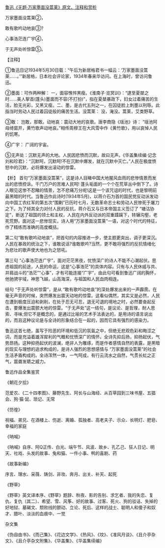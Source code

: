 [鲁迅《无题·万家墨面没蒿莱》原文、注释和赏析](https://www.vrrw.net/wx/9379.html)

万家墨面没蒿莱②，

敢有歌吟动地哀③?

心事浩茫连广宇④，

于无声处听惊雷⑤。

【注释】

①鲁迅日记1934年5月30日载：“午后为新居格君书一幅云：‘万家墨面没蒿莱……。’”新居格，日本社会评论家，1934年春来华访问。在上海时，曾访问鲁迅。

②墨面：可作两种解： 一，面容憔悴黑瘦。《淮南子·览冥训》：“逮至夏桀之时……美人挐首(蓬头)墨面而不容(不打扮)”，指在夏桀暴政下，妇女过着痛苦的生活，脸无光彩，又黑又瘦。二、墨，是古代五刑之一，在囚徒脸上刺墨以刑辱。此指当时劳动人民过着囚徒般的痛苦生活。没蒿莱： 没，淹没。蒿莱，艾类野草。

③敢： 岂敢，那敢。动地哀：震动大地的哀歌。唐李商隐《瑶池》诗： “瑶池阿母绮窗开，黄竹歌声动地哀。”相传周穆王在大风雪中作《黄竹歌》，用以哀悼人民的饥寒。

④广宇： 广阔的宇宙。

⑤无声处：沉默无声的大地。人民因悲愤而沉默，故曰无声。《华盖集续编·记念刘和珍君》：“沉默呵，沉默呵!不在沉默中爆发，就在沉默中灭亡。”人民在极度愤怒中的沉默，必将爆发出滚动的惊雷。



【析】 首句“万家墨面没蒿莱”，这是诗人目睹中国大地腥风血雨的悲惨情景而发出的悲愤控诉。千门万户的苦难人民呵! 蓬头垢面的一个个在荒草丛中倒下了。诗人眼见这惨不忍睹的情景，怎不悲痛万分呢!这是一个该咒诅的时代，也是黎明前最黑暗的时代。当鲁迅作此诗时(1934年5月)，以蒋介石为首的国民党反动派发动向中国工农红军的第五次“围剿”已历时七月，无数革命志士和劳动人民惨死于屠刀之下。为了倾其全力对付人民的反抗，蒋介石又与日本帝国主义签订了 “塘沽协定”，断送了祖国的领土和主权，人民在内外反动派的双重蹂躏下，转辗沟壑，老死荒野。面对这一悲惨现实，诗人用“万家墨面没蒿莱”一语，对这个时代的特征，作了精练而准确的高度概括。

第二句“敢有歌吟动地哀”，把首句的内容推进一步，使主题更突出，调子更深沉。人民在暴政的统治之下，谁敢说话?谁敢歌吟?当然，更不敢将强烈的反抗情绪化为悲壮的歌声使大地也为之怒吼。

第三句 “心事浩茫连广宇”，面对茫茫黑夜，忧愤深广的诗人不能不心潮起伏。思虑祖国的前途，人民的命运，这是“心事浩茫”的具体内容。只有与人民休戚与共、并肩战斗的“浩茫”“心事”，才有可能连接“广宇”，由此句可看到鲁迅广阔的胸怀，他驰骋宇域，神思飞越，山高海深，与祖国和人民血肉相连。

结句 “于无声处听惊雷”，是从 “敢有歌吟动地哀”的深处爆发出来的一声霹雳。在毫无声音的时候，突然爆发出震天动地的惊雷。这看似偶然，其实又是必然，人民在遭到极度压迫和剥削，在处于忍无可忍，退无可退的境地之时，必然要奋起反击，要爆发出震颤大地的惊雷。“于无声处”这一结句，是议论、是哲理，耐人思索、寻味;但它不是概念的，是通过比喻的艺术手法表达的，是用诗的语言说出的，而且这种议论是与全诗的形象结合在一起的，因而它具有强烈的感染力。

鲁迅这首七绝，虽写于险恶的环境和低沉的氛氤之中，但绝无悲观色彩和晦涩之词，而是充溢着雄浑犀利的气概和忧愤深广的情怀。全诗先抑后扬，抑扬起伏，气势昂扬。这种抑扬起伏的波澜，绝非人为雕琢，而是作者感情自然的表露，是黑暗的现实与理想的追求构成的，是诗人强烈的思想感情与 “万家墨面没蒿莱”的社会生活矛盾构成的。全诗浑然一体，一气呵成，有行云流水之自然，气贯长虹之正气，震聋发聩之威力。

鲁迅作品全集鉴赏

《朝花夕拾》

范爱农、《二十四孝图》、藤野先生、阿长与山海经、从百草园到三味书屋、五猖会、狗·猫·鼠、琐记、无常

《仿徨》

祝福、弟兄、在酒楼上、伤逝、离婚、孤独者、高老夫子、示众、长明灯、肥皂、幸福的家庭

《呐喊》

《呐喊》自序、阿Q正传、白光、端午节、风波、故乡、孔乙己、狂人日记、明天、社戏、头发的故事、兔和猫、一件小事、鸭的喜剧、药

《故事新编》

序言、理水、采薇、铸剑、非攻、奔月、出关、补天、起死

《野草》

《野草》英文译本序、《野草》题辞、秋夜、影的告别、求乞者、我的失恋、复仇、复仇〔其二〕、希望、雪、风筝、好的故事、过客、死火、狗的驳诘、失掉的好地狱、墓碣文、颓败线的颤动、立论、死后、这样的战士、聪明人和傻子和奴才、腊叶、淡淡的血痕中、一觉

杂文集

《伪自由书》、《而己集》、《花边文学》、《热风》、《坟》、《准风月谈》、《且介亭杂文》、《且介亭杂文附集》、《华盖集》、《华盖集续编》

